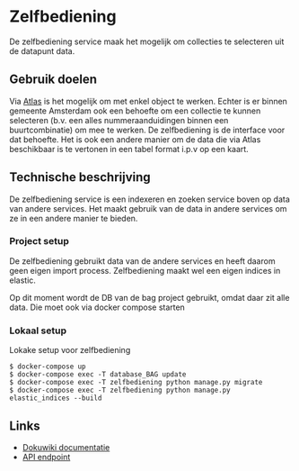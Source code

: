 # Zelfbediening
De zelfbediening service maak het mogelijk om collecties te selecteren uit de datapunt data.

## Gebruik doelen
Via [Atlas](http://atlas.amsterdam.nl) is het mogelijk om met enkel object te werken. Echter is er binnen gemeente Amsterdam ook een behoefte om een collectie te kunnen selecteren (b.v. een alles nummeraanduidingen binnen een buurtcombinatie) om mee te werken. De zelfbediening is de interface voor dat behoefte. Het is ook een andere manier om de data die via Atlas beschikbaar is te vertonen in een tabel format i.p.v op een kaart.

## Technische beschrijving
De zelfbediening service is een indexeren en zoeken service boven op data van andere services. Het maakt gebruik van de data in andere services om ze in een andere manier te bieden.

### Project setup
De zelfbediening gebruikt data van de andere services en heeft daarom geen eigen import process. Zelfbediening maakt wel een eigen indices in elastic.

Op dit moment wordt de DB van de bag project gebruikt, omdat daar zit alle data. Die moet ook via docker compose starten

### Lokaal setup
Lokake setup voor zelfbediening

```
$ docker-compose up
$ docker-compose exec -T database_BAG update
$ docker-compose exec -T zelfbediening python manage.py migrate
$ docker-compose exec -T zelfbediening python manage.py elastic_indices --build
```

 ## Links
 - [Dokuwiki documentatie](https://dokuwiki.datapunt.amsterdam.nl/doku.php?id=start:datapunt:zelfbedieningsconfluence)
 - [API endpoint](https://api.datapunt.amsterdam.nl)
